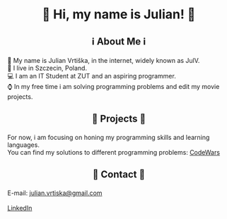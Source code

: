# <p align="center">👋 Hi, my name is Julian! 👋</p>

## <p align="center"> :information_source: About Me :information_source: </p>

👀 My name is Julian Vrtiška, in the internet, widely known as JulV. <br>
📍 I live in Szczecin, Poland. <br>
💻 I am an IT Student at ZUT and an aspiring programmer. <br>
⌚ In my free time i am solving programming problems and edit my movie projects. <br>

## <p align="center"> 📂 Projects 📂 </p>

For now, i am focusing on honing my programming skills and learning languages. <br>
You can find my solutions to different programming problems: [CodeWars](https://www.codewars.com/users/JulianVrtiska/completed_solutions)

## <p align="center"> 📌 Contact 📌 </p>

E-mail: julian.vrtiska@gmail.com <br><br>
[LinkedIn](https://www.linkedin.com/in/julian-vrti%C5%A1ka-9a6247295/) <br>
